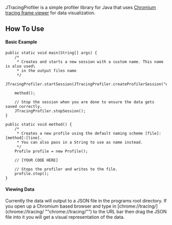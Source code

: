 JTracingProfiler is a simple profiler library for Java that uses [Chromium tracing frame viewer](http://https://www.chromium.org/developers/how-tos/trace-event-profiling-tool/frame-viewer "Chromium tracing frame viewer") for data visualization. 

## How To Use
#### Basic Example
	public static void main(String[] args) {
		/*
		 * Creates and starts a new session with a custom name. This name is also used\
		 * in the output files name
		 */
		JTracingProfiler.startSession(JTracingProfiler.createProfilerSession("example"));

		method();

		// Stop the session when you are done to ensure the data gets saved correctly.
		JTracingProfiler.stopSession();
	}

	public static void method() {
		/*
		 * Creates a new profile using the default naming scheme [file]:[method]:[line].
		 * You can also pass in a String to use as name instead.
		 */
		Profile profile = new Profile();
		
		// [YOUR CODE HERE]
		
		// Stops the profiler and writes to the file.
		profile.stop();
	}

#### Viewing Data
Currently the data will output to a JSON file in the programs root directory. If you open up a Chromium based browser and type in [chrome://tracing/](chrome://tracing/ ""chrome://tracing/"") to the URL bar then drag the JSON file into it you will get a visual representation of the data.